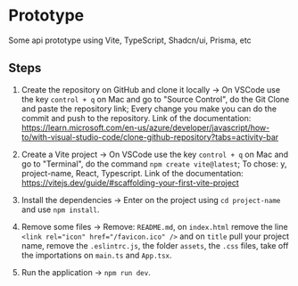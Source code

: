 # Prototype
Some api prototype using Vite, TypeScript, Shadcn/ui, Prisma, etc

## Steps

1. Create the repository on GitHub and clone it locally -> On VSCode use the key `control + q` on Mac and go to "Source Control",
do the Git Clone and paste the repository link; Every change you make you can do the commit and push to the repository.
Link of the documentation: https://learn.microsoft.com/en-us/azure/developer/javascript/how-to/with-visual-studio-code/clone-github-repository?tabs=activity-bar

2. Create a Vite project -> On VSCode use the key `control + q` on Mac and go to "Terminal", do the command `npm create vite@latest`; To chose: y, project-name, React, Typescript.
Link of the documentation: https://vitejs.dev/guide/#scaffolding-your-first-vite-project

3. Install the dependencies -> Enter on the project using `cd project-name` and use `npm install`.

4. Remove some files -> Remove: `README.md`, on `index.html` remove the line `<link rel="icon" href="/favicon.ico" />` and on `title` pull your project name, remove the `.eslintrc.js`, the folder `assets`, the `.css` files, take off the importations on `main.ts` and `App.tsx`.

5. Run the application -> `npm run dev`.